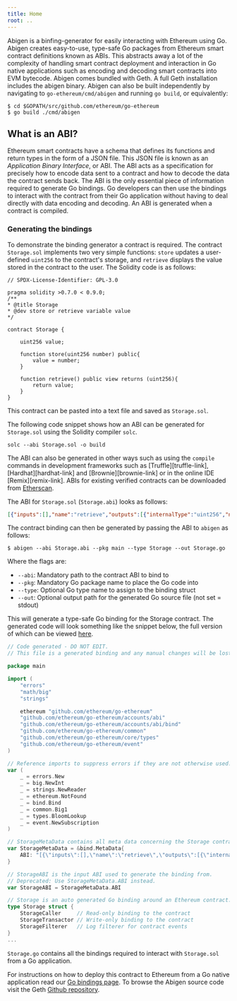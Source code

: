 ```yaml
---
title: Home
root: ..
---
```


Abigen is a binfing-generator for easily interacting with Ethereum using Go.
Abigen creates easy-to-use, type-safe Go packages from Ethereum smart contract definitions known
as ABIs. This abstracts away a lot of the complexity of handling smart contract deployment
and interaction in Go native applications such as encoding and decoding smart contracts into
EVM bytecode. Abigen comes bundled with Geth. A full Geth installation includes the abigen binary.
Abigen can also be built independently by navigating to `go-ethereum/cmd/abigen` and running 
`go build`, or equivalently:

```
$ cd $GOPATH/src/github.com/ethereum/go-ethereum
$ go build ./cmd/abigen
```

## What is an ABI?

Ethereum smart contracts have a schema that defines its functions and return types in the form
of a JSON file. This JSON file is known as an *Application Binary Interface*, or ABI. The ABI
acts as a specification for precisely how to encode data sent to a contract and how to 
decode the data the contract sends back. The ABI is the only essential piece of information required to 
generate Go bindings. Go developers can then use the bindings to interact with the contract 
from their Go application without having to deal directly with data encoding and decoding. 
An ABI is generated when a contract is compiled.


### Generating the bindings

To demonstrate the binding generator a contract is required. The contract `Storage.sol` implements two 
very simple functions: `store` updates a user-defined `uint256` to the contract's storage, and `retrieve` 
displays the value stored in the contract to the user. The Solidity code is as follows:

```solidity
// SPDX-License-Identifier: GPL-3.0

pragma solidity >0.7.0 < 0.9.0;
/**
* @title Storage
* @dev store or retrieve variable value
*/

contract Storage {

	uint256 value;

	function store(uint256 number) public{
		value = number;
	}

	function retrieve() public view returns (uint256){
		return value;
	}
}
```

This contract can be pasted into a text file and saved as `Storage.sol`.

The following code snippet shows how an ABI can be generated for `Storage.sol` 
using the Solidity compiler `solc`.

```shell
solc --abi Storage.sol -o build
```

The ABI can also be generated in other ways such as using the `compile` commands in development
frameworks such as [Truffle][truffle-link], [Hardhat][hardhat-link] and [Brownie][brownie-link] 
or in the online IDE [Remix][remix-link]. ABIs for existing
verified contracts can be downloaded from [Etherscan](etherscan.io).


The ABI for `Storage.sol` (`Storage.abi`) looks as follows:

```json
[{"inputs":[],"name":"retrieve","outputs":[{"internalType":"uint256","name":"","type":"uint256"}],"stateMutability":"view","type":"function"},{"inputs":[{"internalType":"uint256","name":"number","type":"uint256"}],"name":"store","outputs":[],"stateMutability":"nonpayable","type":"function"}]
```

The contract binding can then be generated by passing the ABI to `abigen` as follows:

```
$ abigen --abi Storage.abi --pkg main --type Storage --out Storage.go
```

Where the flags are:

 * `--abi`: Mandatory path to the contract ABI to bind to
 * `--pkg`: Mandatory Go package name to place the Go code into
 * `--type`: Optional Go type name to assign to the binding struct
 * `--out`: Optional output path for the generated Go source file (not set = stdout)

This will generate a type-safe Go binding for the Storage contract. The generated code will
look something like the snippet below, the full version of which can be viewed 
[here](https://gist.github.com/jmcook1186/a78e59d203bb54b06e1b81f2cda79d93).

```go
// Code generated - DO NOT EDIT.
// This file is a generated binding and any manual changes will be lost.

package main

import (
	"errors"
	"math/big"
	"strings"

	ethereum "github.com/ethereum/go-ethereum"
	"github.com/ethereum/go-ethereum/accounts/abi"
	"github.com/ethereum/go-ethereum/accounts/abi/bind"
	"github.com/ethereum/go-ethereum/common"
	"github.com/ethereum/go-ethereum/core/types"
	"github.com/ethereum/go-ethereum/event"
)

// Reference imports to suppress errors if they are not otherwise used.
var (
	_ = errors.New
	_ = big.NewInt
	_ = strings.NewReader
	_ = ethereum.NotFound
	_ = bind.Bind
	_ = common.Big1
	_ = types.BloomLookup
	_ = event.NewSubscription
)

// StorageMetaData contains all meta data concerning the Storage contract.
var StorageMetaData = &bind.MetaData{
	ABI: "[{\"inputs\":[],\"name\":\"retrieve\",\"outputs\":[{\"internalType\":\"uint256\",\"name\":\"\",\"type\":\"uint256\"}],\"stateMutability\":\"view\",\"type\":\"function\"},{\"inputs\":[{\"internalType\":\"uint256\",\"name\":\"number\",\"type\":\"uint256\"}],\"name\":\"store\",\"outputs\":[],\"stateMutability\":\"nonpayable\",\"type\":\"function\"}]",
}

// StorageABI is the input ABI used to generate the binding from.
// Deprecated: Use StorageMetaData.ABI instead.
var StorageABI = StorageMetaData.ABI

// Storage is an auto generated Go binding around an Ethereum contract.
type Storage struct {
	StorageCaller     // Read-only binding to the contract
	StorageTransactor // Write-only binding to the contract
	StorageFilterer   // Log filterer for contract events
}
...

```

`Storage.go` contains all the bindings required to interact with `Storage.sol` from a Go application.

For instructions on how to deploy this contract to Ethereum from a Go native application read our
[Go bindings page](/content/docs/developers/dapp-developer/native.md). To browse the Abigen source code
visit the Geth [Github repository](https://github.com/ethereum/go-ethereum/tree/master/cmd/abigen).